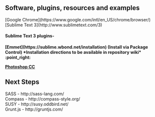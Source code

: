 <h2>Software, plugins, resources and examples</h2>
[Google Chrome](https://www.google.com/intl/en_US/chrome/browser/)<br />
[Sublime Text 3](http://www.sublimetext.com/3)

<h4>Sublime Text 3 plugins-<h4>
[Emmet](https://sublime.wbond.net/installation) (Install via Package Control)
*Installation directions to be available in repository wiki* :point_right:

[Photoshop CC](https://creative.adobe.com/products/photoshop?sdid=KKQIU&kw=semgeneric&ttsrccat=sem-na-ccm-cons-freetrial&ttsrccat=sem-ww-di-ps-brand&skwcid=AL!3085!3!35986677498!e!!g!!adobe%20photoshop%20trial&ef_id=Uh-SOwAABLS9e0Zy:20140509012156:s)


<h2>Next Steps</h2>
SASS - http://sass-lang.com/<br />
Compass - http://compass-style.org/<br />
SUSY - http://susy.oddbird.net/<br />
Grunt.js - http://gruntjs.com/

